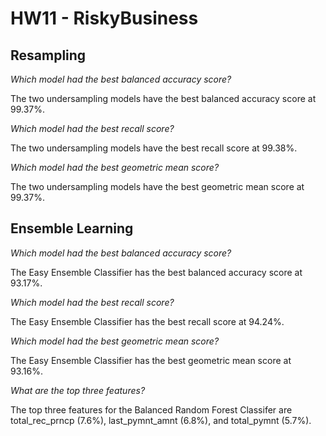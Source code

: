# HW11 - RiskyBusiness
 
## Resampling

*Which model had the best balanced accuracy score?*

The two undersampling models have the best balanced accuracy score at 99.37%.

*Which model had the best recall score?*

The two undersampling models have the best recall score at 99.38%.

*Which model had the best geometric mean score?*

The two undersampling models have the best geometric mean score at 99.37%.

## Ensemble Learning

*Which model had the best balanced accuracy score?*

The Easy Ensemble Classifier has the best balanced accuracy score at 93.17%.

*Which model had the best recall score?*

The Easy Ensemble Classifier has the best recall score at 94.24%.

*Which model had the best geometric mean score?*

The Easy Ensemble Classifier has the best geometric mean score at 93.16%.

*What are the top three features?*

The top three features for the Balanced Random Forest Classifer are total_rec_prncp (7.6%), last_pymnt_amnt (6.8%), and total_pymnt (5.7%).

